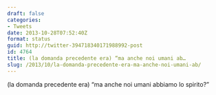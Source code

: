 ```yaml
---
draft: false
categories:
- Tweets
date: 2013-10-28T07:52:40Z
format: status
guid: http://twitter-394718340171988992-post
id: 4764
title: (la domanda precedente era) “ma anche noi umani ab…
slug: /2013/10/la-domanda-precedente-era-ma-anche-noi-umani-ab/
---
```


(la domanda precedente era) “ma anche noi umani abbiamo lo spirito?”